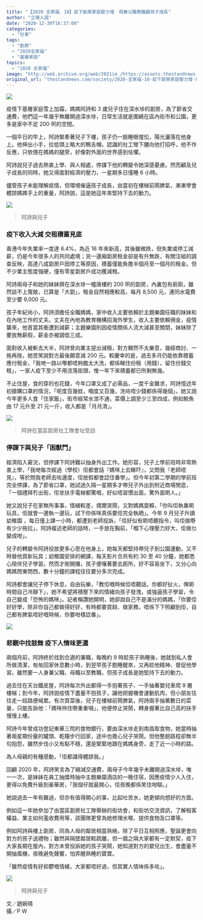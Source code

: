 ```yaml
---
title: "【2020 全家福．10】疫下劏房家庭壓力增　母兼父職教職顧孩子成長"
author: "立場人語"
date: "2020-12-30T16:37:00"
categories:
  - "社會"
tags:
  - "劏房"
  - "2020全家福"
  - "基層家庭"
topics:
  - "2020 全家福"
image: "http://web.archive.org/web/2021im_/https://assets.thestandnews.com/media/photos/20201230-0620copy_W1N6E_wv6nlWU.png"
original_url: "thestandnews.com/society/2020-全家福-10-疫下劏房家庭壓力增-母兼父職教職顧孩子成長"
---
```

![](http://web.archive.org/web/2021im_/https://assets.thestandnews.com/media/photos/20201230-0620copy_W1N6E_wv6nlWU.png)

疫情下基層家庭雪上加霜，媽媽阿詩和 3 歲兒子住在深水埗的劏房，為了節省交通費，他們這一年幾乎無離開過深水埗，日常生活就是圍繞在區內街巿和公園，更多是家中不足 200 呎的空間。

一個平日的早上，阿詩緊牽著兒子下樓，孩子仍一臉睡眼惺忪，陽光灑落在他身上。他伸出小手，拉低頭上略大的鴨舌帽，認識的社工彎下腰向他打招呼，他不作反應，只依偎在媽媽的腿旁，好像對外面的世界感到怯懼。

阿詩說兒子過去熱衷上學、與人相處，停課下他的轉變令她深感憂慮。然而顧及兒子成長的同時，她又得面對經濟的壓力，一星期多日僅睡 6 小時。

儘管孩子未能理解疫情，但環境催逼孩子成長，由當初在樓梯前鬧脾氣，漸漸學會體諒媽媽手上的重量，阿詩說，這是她這年來堅持下去的動力。

![](http://web.archive.org/web/2021im_/https://assets.thestandnews.com/media/photos/133523450_10222059859797962_4969841466534898149_o_ykwKn_v9CNsBT.jpg)
> 阿詩與兒子

### **疫下收入大減 交租積蓄見底**

香港今年失業率一度達 6.4%，為近 16 年來新高，其後雖微跌，但失業或停工減薪，仍是今年很多人的共同處境；另一邊廂劏房租金卻是有升無跌，有關注組的調查反映，高達八成劏房戶因停工等原因，積蓄僅能負擔半個月至一個月的租金。但不少業主態度強硬，僅有零星劏房戶成功獲減租。

阿詩兩母子和她的妹妹擠在深水埗一幢唐樓約 200 呎的劏房，內裏包有廚廁，雖然談不上寬敞，已算是「大劏」，租金自然相應較高，每月 8,500 元，連同水電費至少要 9,000 元。

孩子年紀尚小，阿詩須擔任全職媽媽，家中收入主要依賴於主題樂園任職的妹妹和在內地工作的丈夫。丈夫在內地為教育機構招海外學生，收入主要依賴佣金，疫情襲來，他首當其衝遭到減薪；主題樂園則因疫情關係人流大減甚至關閉，妹妹除了要放無薪假，薪金亦被調低三成。

面對收入被斬去大半，阿詩曾向業主提出減租，對方顯然不太樂意，幾經商討、一拖再拖，她苦笑說對方最後願意減 200 元。較慶幸的是，過去多月仍能依靠積蓄應付租金，「我哋一路以嚟都唔夠膽太大洗，都係睇住份租（用錢），留住份錢交租」，一家人疫下至少不用流落街頭，惟一年下來積蓄都已所剩無幾。

不止住屋，食的穿的也花錢，今年口罩又成了必需品，一度千金難求，阿詩憶述年初搶購口罩的情況，「呢度百幾蚊，嗰度又百幾，洗咗唔少錢都係得幾個」，她又說今年更多人食「住家飯」，街巿經常水泄不通，菜價上調至少三至四成，例如鯇魚由 17 元升至 21 元一斤，收入都是「月月清」。

![](http://web.archive.org/web/2021im_/https://assets.thestandnews.com/media/photos/133463432_10222059855997867_4984082086818195786_o_mnY6b_FC0C4Cu.jpg)
> 阿詩在當區劏房社工隊會址受訪

### **停課下與兒子「困獸鬥」**

經濟陷入窘況，但停課下阿詩難以抽身外出工作。她形容，兒子上學前班時非常熱衷上學，「我哋每次經過（學校）佢都會話『媽咪上去睇吓』，又問我『老師唔見』，等於問我老師去咗邊度，佢放假都會諗住番學」。但今年初第二學期的學前班完全停課，為了節省口罩，她試過久隔一星期多才帶兒子外出到附近商場閒逛，「一個禮拜冇出街，佢坐扶手電梯都驚嘅，好似唔習慣出面，驚外面啲人。」

她又說兒子在家無所事事，情緒較差，偶爾哭鬧，又對媽媽耍賴，「你叫佢執番啲玩具，佢就會一邊執一邊玩，試下你係咪真係要佢完全執晒」。今年 9 月兒子升讀幼稚園 ，每日僅上課一小時，都遭到老師投訴，「佢好似有啲唔聽指令，叫佢做嘢有少少拖拉」，阿詩複述老師的話時，一手放在胸前，「嗰下心理壓力好大，佢做乜變成咁」。

兒子的轉變令阿詩投放更多心思在他身上，她每天都堅持帶兒子到公園運動，又不時替他買新玩具；幼稚園安排的網課，每天影片合共有約 30 至 40 分鐘，她都悉心陪伴兒子學習。然而才剛開播，孩子便嚷著要去廁所，好不容易坐下，又分心向媽媽問東問西，數十分鐘的課程往往要分多次完成。

阿詩都會讓兒子停下休息，自由玩樂，「教佢嘅時候佢唔聽話，你都好扯火，俾啲時間自己冷靜下」，她不希望將積壓下來的情緒向孩子發洩，或強逼孩子學習，令自己變成「恐怖的媽咪」。記者稱讚她開明，她卻說自己不是滿分的媽媽，「你要佢好好學，除非你自己都做得好好，有時都要買餸、做家務，唔係下下照顧到佢，自己都有脾氣唔好嘅時候，你要咁樣諗番」。

![](http://web.archive.org/web/2021im_/https://assets.thestandnews.com/media/photos/133347658_10222059856717885_9076527145816123867_o_Kn7CS_xVlzEsV.jpg)

### **悲觀中找鼓舞 疫下人情味更濃**

兩個月前，阿詩終於找到合適的兼職，每晚約 9 時趁孩子熟睡後，她就到私人會所做清潔，匆匆回家休息數小時，到翌早孩子飽睡醒來，又再趁他精神、督促他學習。雖然要一人身兼父職、母職以至教職，但孩子成長是她堅持下去的動力。

過去住在天台鐵皮屋，阿詩每次外出都得一手抱著孩子、一手抽著嬰兒車爬 9 層樓梯；到今年，阿詩說疫情下盡量不抱孩子，讓他把握機會運動肌肉，但小朋友往往走一段路便喊累。有次買菜後，兒子在樓梯前鬧脾氣，阿詩兩手抽著數日的菜量，只能告訴他：「媽咪拎住嘢重重喎」，他便停止哭鬧，轉身握著比自己高的扶手慢慢上樓。

阿詩今年曾成功登記東華三院的食物銀行，要由深水埗走到南昌取食物，她當時抽著兩星期份量的罐頭、乾糧步行回家，途中也擔心兒子哭鬧。但他整趟路程卻無半句抱怨，雖然步伐小又有點不穩，還是緊緊地跟在媽媽身旁，走了近一小時的路。

為人母親的有種感動，「佢都識得體諒我。」

回顧 2020 年，阿詩笑言為了縮減交通費，兩母子今年幾乎未離開過深水埗，唯一一次，是妹妹在員工抽獎時抽中主題樂園酒店的一晚住宿，因應疫情少人入住，更得以免費升級到豪華房，「我個仔就最開心，佢夜晚都係笑住咁瞓。」

她說過去一年有難過，但亦有值得開心的事，比起吐苦水，她更傾向想好的方面。

例如這一年她參加了由當區劏房社工隊舉辦的街坊會，和街坊交流資訊，了解租客權益、業主如何濫收費用等，該團隊更曾為她修理水喉、提供食物及口罩等。

例如阿詩與樓上劏房、同為人母的鄰居相當熟絡，除了平日互相照應，聖誕更會向對方的孩子送禮物；雖然與隔壁鄰居較疏離，但一牆之隔大家都有一定默契，疫下大家長期在屋內，對方未曾投訴她的孩子哭鬧，她知道對方的嬰兒出生，會盡量不開抽風機，夜晚避免聲響，怕弄醒熟睡的寶寶。

「雖然疫情有好抑鬱嘅情緒，大家都唔好過，但其實人情味係多咗」。

![](http://web.archive.org/web/2021im_/https://assets.thestandnews.com/media/photos/132445719_10222059861358001_482656143808755166_o_gNVYn_ueS9Kl4.jpg)
> 阿詩與兒子

文／趙婉晴  
攝／P W